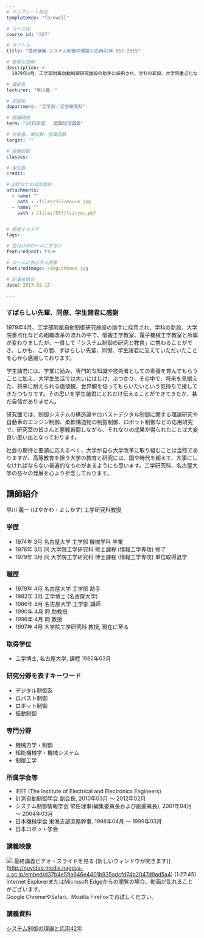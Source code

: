 ```yaml
---
# テンプレート指定
templateKey: "farewell"

# コースID
course_id: "557"

# タイトル
title: "最終講義-システム制御の理論と応用42年-557-2015"

# 簡単な説明
description: >-
  1979年4月、工学部附属自動制御研究施設の助手に採用され、学科の新設、大学院重点化などの組織改革の流れの中で、情報工学教室、電子機械工学教室と所属が変わりましたが、一貫して「システム制御の研究と...

# 講師名
lecturer: "早川義一"

# 部局名
department: "工学部／工学研究科"

# 開講時限
term: "2015年度	退職記念講義"

# 対象者、単位数、授業回数
target: ""

# 授業回数
classes: 

# 単位数
credit: 

# pdfなどの追加資料
attachments: 
  - name: "" 
    path : /files/557/movie.jpg
  - name: "" 
    path : /files/557/lsiryou.pdf


# 関連するタグ
tags:

# 色付けのロールにするか
featuredpost: true

# ロールに表示する画像
featuredimage: /img/chemex.jpg

# 記事投稿日
date: 2017-02-15

---
```

### すばらしい先輩、同僚、学生諸君に感謝 

1979年4月、工学部附属自動制御研究施設の助手に採用され、学科の新設、大学院重点化などの組織改革の流れの中で、情報工学教室、電子機械工学教室と所属が変わりましたが、一貫して「システム制御の研究と教育」に携わることができ、しかも、この間、すばらしい先輩、同僚、学生諸君に支えていただいたことを心から感謝しております。 

学生諸君には、学業に励み、専門的な知識や技術者としての素養を育んでもらうことに加え、大学生生活では大いにはじけ、ぶつかり、その中で、将来を見据えた、将来に耐えられる価値観、世界観を培ってもらいたいという気持ちで接してきたつもりです。その思いを学生諸君にどれだけ伝えることができてきたか、甚だ自信がありません。 

研究面では、制御システムの構造論やロバストデジタル制御に関する理論研究や自動車のエンジン制御、柔軟構造物の制振制御、ロボット制御などの応用研究で、研究室の皆さんと悪戦苦闘しながら、それなりの成果が得られたことは大変良い思い出となっております。 

社会の期待と要請に応えるべく、大学が自ら大学改革に取り組むことは当然でありますが、高等教育を担う大学の教育と研究には、国や時代を超えて、大事にしなければならない普遍的なものがあるようにも思います。工学研究科、名古屋大学の益々の発展を心より祈念しております。
## 講師紹介

早川 義一 (はやかわ・よしかず) 工学研究科教授 

### 学歴

  * 1974年 3月 名古屋大学 工学部 機械学科 卒業
  * 1976年 3月 同 大学院工学研究科 修士課程 (情報工学専攻) 修了
  * 1979年 3月 同 大学院工学研究科 博士課程 (情報工学専攻) 単位取得退学

### 職歴

  * 1979年 4月 名古屋大学 工学部 助手
  * 1982年 3月 工学博士 (名古屋大学)
  * 1986年 8月 名古屋大学 工学部 講師
  * 1990年 4月 同 助教授
  * 1996年 4月 同 教授
  * 1997年 4月 大学院工学研究科 教授, 現在に至る

### 取得学位

  * 工学博士, 名古屋大学, 課程 1982年03月

### 研究分野を表すキーワード

  * デジタル制御系
  * ロバスト制御
  * ロボット制御
  * 振動制御

### 専門分野

  * 機械力学・制御
  * 知能機械学・機械システム
  * 制御工学

### 所属学会等

  * IEEE (The Institute of Electrical and Electronics Engineers)
  * 計測自動制御学会 副会長, 2010年03月 ～ 2012年02月
  * システム制御情報学会 常任理事(編集委員長および副委員長), 2001年04月 ～ 2004年03月
  * 日本機械学会 東海支部庶務幹事, 1998年04月 ～ 1999年03月
  * 日本ロボット学会
### 講義映像


![](/files/557/movie.jpg) 最終講義ビデオ・スライドを見る (新しいウィンドウが開きます)](http://nuvideo.media.nagoya-u.ac.jp/embed/d37b4e59a646e4401b935adcfd74b2047d9ad5a4) (1:27:45)  
Internet ExplorerまたはMicrosoft Edgeからの閲覧の場合、動画が乱れることがございます。  
Google ChromeやSafari、Mozilla FireFoxでお試しください。 

### 講義資料


[システム制御の理論と応用42年](/files/557/lsiryou.pdf) 
